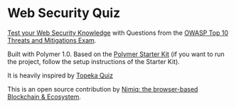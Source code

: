 # Web Security Quiz

[Test your Web Security Knowledge](https://websecurity.firebaseapp.com) with Questions from the [OWASP Top 10 Threats and Mitigations Exam](https://www.owasp.org/index.php/OWASP_Exams_Project).


Built with Polymer 1.0. Based on the [Polymer Starter Kit](https://github.com/PolymerElements/polymer-starter-kit) (if you want to run the project, follow the setup instructions of the Starter Kit).

It is heavily inspired by [Topeka Quiz](https://polymer-topeka.appspot.com/)


This is an open source contribution by [Nimiq: the browser-based Blockchain & Ecosystem](https://nimiq.com).
